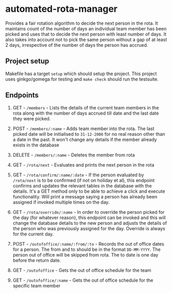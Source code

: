 # automated-rota-manager

Provides a fair rotation algorithm to decide the next person in the rota. 
It maintains count of the number of days an individual team member has been picked and uses that to decide the next person with least number of days. 
It also takes into account not to pick the same person without a gap of at least 2 days, irrespective of the number of days the person has accrued.

## Project setup
Makefile has a target `setup` which should setup the project. 
This project uses ginkgo/gomega for testing and `make check` should run the testsuite. 


## Endpoints

1. GET - `/members` - Lists the details of the current team members in the rota along with the number of days accrued till date and the last date they were picked.

2. POST - `/members/:name` - Adds team member into the rota. The last picked date will be initialised to `31-12-2006` for no real reason other than a date in the past. It won't change any details if the member already exists in the database

3. DELETE - `/members/:name` - Deletes the member from rota

4. GET - `/rota/next` - Evaluates and prints the next person in the rota

5. GET - `/rota/confirm/:name/:date` - If the person evaluated by `/rota/next` is to be confirmed (if not on holiday et al), this endpoint confirms and updates the relevant tables in the database with the details. It's a GET method only to be able to achieve a click and execute functionality. Will print a message saying a person <name> has already been assigned if invoked multiple times on the day.

6. GET - `/rota/override/:name` - In order to override the person picked for the day (for whatever reason), this endpoint can be invoked and this will change the database details to the new person and adjusts the details of the person who was previously assigned for the day. Override is always for the current day.

7. POST - `/outofoffice/:name/:from/:to` - Records the out of office dates for a person. The from and to should be in the format `DD-MM-YYYY`. The person out of office will be skipped from rota. The to date is one day before the return date.

8. GET - `/outofoffice` - Gets the out of office schedule for the team

9. GET - `/outofoffice/:name` - Gets the out of office schedule for the specific team member
